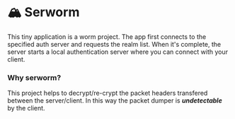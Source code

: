 # 🏔 Serworm

This tiny application is a worm project. The app first connects to the specified auth server and requests the realm list. When it's complete, the server starts a local authentication server where you can connect with your client.

### Why serworm?
This project helps to decrypt/re-crypt the packet headers transfered between the server/client. In this way the packet dumper is ***undetectable*** by the client.
